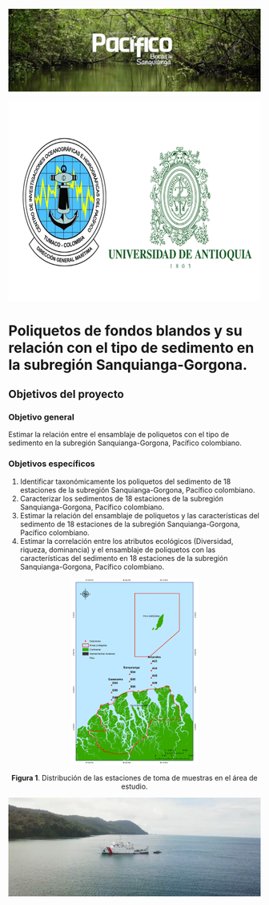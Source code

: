 
[![Expedición Pacifico: Bocas de Sanquianga](/Imagenes_MD/Cabezote.png)](https://youtu.be/Rsuj0Ps-Ugk)

<p align="center" width="100%">
<img src = "/Imagenes_MD/Logos.png" width="650px" height="400px" style="float"/>
</p>

# Poliquetos de fondos blandos y su relación con el tipo de sedimento en la subregión Sanquianga-Gorgona.







## Objetivos del proyecto

### Objetivo general

Estimar la relación entre el ensamblaje de poliquetos con el tipo de sedimento en la subregión Sanquianga-Gorgona, Pacífico colombiano.

### Objetivos específicos

1.	Identificar taxonómicamente los poliquetos del sedimento de 18 estaciones de la subregión Sanquianga-Gorgona, Pacífico colombiano. 
2.	Caracterizar los sedimentos de 18 estaciones de la subregión Sanquianga-Gorgona, Pacífico colombiano.
3.	Estimar la relación del ensamblaje de poliquetos y las características del sedimento de 18 estaciones de la subregión Sanquianga-Gorgona, Pacífico colombiano. 
4.	Estimar la correlación entre los atributos ecológicos (Diversidad, riqueza, dominancia) y el ensamblaje de poliquetos con las características del sedimento en 18 estaciones de la subregión Sanquianga-Gorgona, Pacífico colombiano. 


<p align="center" width="100%">
    <img width="50%" src="/Imagenes_MD/Mapa.png">
</p>
<p align="center" width="100%">
<b>Figura 1</b>. Distribución de las estaciones de toma de muestras en el área de estudio. 
</p>




[![Expedición Pacifico: Bocas de Sanquianga](/Imagenes_MD/Screen_shot.png)](https://youtu.be/Rsuj0Ps-Ugk)
